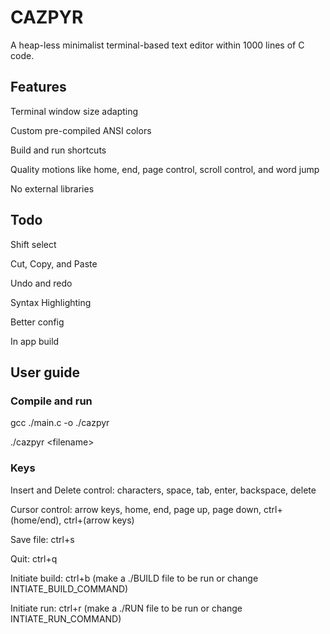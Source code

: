 # CAZPYR
A heap-less minimalist terminal-based text editor within 1000 lines of C code.
## Features
Terminal window size adapting

Custom pre-compiled ANSI colors

Build and run shortcuts

Quality motions like home, end, page control, scroll control, and word jump

No external libraries

## Todo

Shift select

Cut, Copy, and Paste

Undo and redo

Syntax Highlighting

Better config

In app build

## User guide

### Compile and run
gcc ./main.c -o ./cazpyr

./cazpyr \<filename\>

### Keys
Insert and Delete control: characters, space, tab, enter, backspace, delete

Cursor control: arrow keys, home, end, page up, page down, ctrl+(home/end), ctrl+(arrow keys)

Save file: ctrl+s

Quit: ctrl+q

Initiate build: ctrl+b (make a ./BUILD file to be run or change INTIATE_BUILD_COMMAND)

Initiate run: ctrl+r (make a ./RUN file to be run or change INTIATE_RUN_COMMAND)
